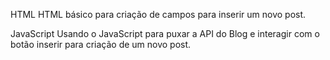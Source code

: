 HTML
HTML básico para criação de campos para inserir um novo post.

JavaScript
Usando o JavaScript para puxar a API do Blog e interagir com o botão inserir para criação de um novo post.
